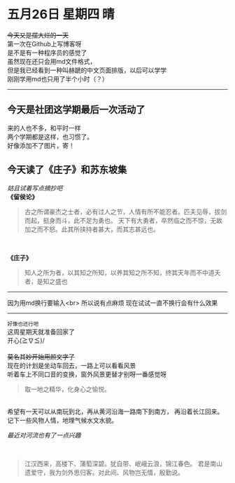 # 五月26日 星期四 晴
~~今天又是摆大烂的一天~~
<br>
第一次在Github上写博客呀
<br>
是不是有一种程序员的感觉了
<br>
虽然现在还只会用md文件格式，<br>
但是我已经看到一种叫赫蹏的中文页面排版，以后可以学学<br>
刚刚学用md也只用了半个小时（？）<br>
***
## 今天是社团这学期最后一次活动了<br>
来的人也不多，和平时一样<br>
两个学期都是这样，也习惯了。<br>
好像添加不了图片，寄！<br>

## 今天读了《庄子》和苏东坡集<br>
*姑且试着写点摘抄吧*
<br>
**《留侯论》**
>古之所谓豪杰之士者，必有过人之节，人情有所不能忍者。匹夫见辱，拔剑而起，挺身而斗，此不足为勇也。
>天下有大勇者，卒然临之而不惊，无故加之而不怒。此其所挟持者甚大，而其志甚远也。
<br>

**《庄子》**
<br>
>知人之所为者，以其知之所知，以养其知之所不知，终其天年而不中道夭者，是知之盛也

***
因为用md换行要输入\<br>
所以说有点麻烦
现在试试一直不换行会有什么效果
***
``好像也还行吧``<br>
这周星期天就准备回家了<br>
开心(≧∇≦)/   
<br>
~~莫名其妙开始用颜文字了~~
<br>
   现在的计划是坐动车回去，一路上可以看看风景
<br>
听着车上不同口音的变换，窗外风景更替才别呀一番感觉呀
<br>
>取一地之精华，化身心之愉悦。
<br>
希望有一天可以从南玩到北，再从黄河沿海一路南下到南方，
再沿着长江回来。记下一些风物人情，地理气候水文水貌。
<br>

*最近对河流也有了一点兴趣*

<br>

>江汉西来，高楼下、蒲萄深碧。犹自带、岷峨云浪，锦江春色。
>君是南山遗爱守，我为剑外思归客。对此间、风物岂无情，殷勤说。
<br>
